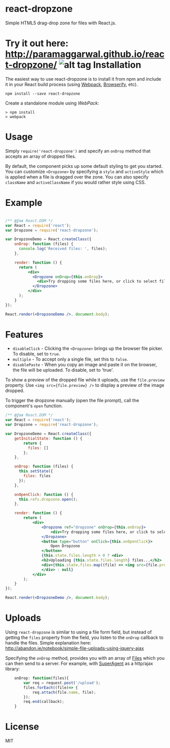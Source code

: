 react-dropzone
==============

Simple HTML5 drag-drop zone for files with React.js.

Try it out here: http://paramaggarwal.github.io/react-dropzone/
![alt tag](https://github.com/overthinker29/react-dropzone/blob/master/assets/drag.gif)
Installation
============

The easiest way to use react-dropzone is to install it from npm and include it in your React build process (using [Webpack](http://webpack.github.io/), [Browserify](http://browserify.org/), etc).

```
npm install --save react-dropzone
```

Create a standalone module using *WebPack*:
```
> npm install
> webpack
```

Usage
=====

Simply `require('react-dropzone')` and specify an `onDrop` method that accepts an array of dropped files. 

By default, the component picks up some default styling to get you started. You can customize `<Dropzone>` by specifying a `style` and `activeStyle` which is applied when a file is dragged over the zone. You can also specify `className` and `activeClassName` if you would rather style using CSS.

Example
=====

```jsx

/** @jsx React.DOM */
var React = require('react');
var Dropzone = require('react-dropzone');

var DropzoneDemo = React.createClass({
    onDrop: function (files) {
      console.log('Received files: ', files);
    },

    render: function () {
      return (
          <div>
            <Dropzone onDrop={this.onDrop}>
              <div>Try dropping some files here, or click to select files to upload.</div>
            </Dropzone>
          </div>
      );
    }
});

React.render(<DropzoneDemo />, document.body);
```

Features
========

- `disableClick` - Clicking the `<Dropzone>` brings up the browser file picker. To disable, set to `true`.
- `multiple` - To accept only a single file, set this to `false`.
- `disablePaste` - When you copy an image and paste it on the browser, the file will be uploaded. To disable, set to 'true'.

To show a preview of the dropped file while it uploads, use the `file.preview` property. Use `<img src={file.preview} />` to display a preview of the image dropped.

To trigger the dropzone manually (open the file prompt), call the component's `open` function.

```jsx
/** @jsx React.DOM */
var React = require('react');
var Dropzone = require('react-dropzone');

var DropzoneDemo = React.createClass({
    getInitialState: function () {
        return {
          files: []
        };
    },

    onDrop: function (files) {
      this.setState({
        files: files
      });
    },

    onOpenClick: function () {
      this.refs.dropzone.open();
    },

    render: function () {
        return (
            <div>
                <Dropzone ref="dropzone" onDrop={this.onDrop}>
                    <div>Try dropping some files here, or click to select files to upload.</div>
                </Dropzone>
                <button type="button" onClick={this.onOpenClick}>
                    Open Dropzone
                </button>
                {this.state.files.length > 0 ? <div>
                <h2>Uploading {this.state.files.length} files...</h2>
                <div>{this.state.files.map((file) => <img src={file.preview} /> )}</div>
                </div> : null}
            </div>
        );
    }
});

React.render(<DropzoneDemo />, document.body);
```

Uploads
=======

Using `react-dropzone` is similar to using a file form field, but instead of getting the `files` property from the field, you listen to the `onDrop` callback to handle the files. Simple explanation here: http://abandon.ie/notebook/simple-file-uploads-using-jquery-ajax

Specifying the `onDrop` method, provides you with an array of [Files](https://developer.mozilla.org/en-US/docs/Web/API/File) which you can then send to a server. For example, with [SuperAgent](https://github.com/visionmedia/superagent) as a http/ajax library:

```javascript
    onDrop: function(files){
        var req = request.post('/upload');
        files.forEach((file)=> {
            req.attach(file.name, file);
        });
        req.end(callback);
    }
```

License
=======

MIT
